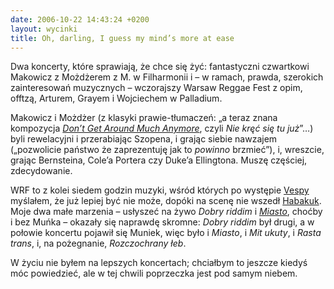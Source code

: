 ```yaml
---
date: 2006-10-22 14:43:24 +0200
layout: wycinki
title: Oh, darling, I guess my mind’s more at ease
---
```


Dwa koncerty, które sprawiają, że chce się żyć: fantastyczni czwartkowi Makowicz z Możdżerem z M. w Filharmonii i – w ramach, prawda, szerokich zainteresowań muzycznych – wczorajszy Warsaw Reggae Fest z opim, offtzą, Arturem, Grayem i Wojciechem w Palladium.

Makowicz i Możdżer (z klasyki prawie-tłumaczeń: „a teraz znana kompozycja <cite>[Don’t Get Around Much Anymore](http://www.google.com/search?q=%22Don%E2%80%99t+Get+Around+Much+Anymore%22+lyrics 'ach ta Możdżerowa licentia poetica…')</cite>, czyli <cite>Nie kręć się tu już</cite>”…) byli rewelacyjni i przerabiając Szopena, i grając siebie nawzajem („pozwolicie państwo że zaprezentuję jak to _powinno_ brzmieć”), i, wreszcie, grając Bernsteina, Cole’a Portera czy Duke’a Ellingtona. Muszę częściej, zdecydowanie.

WRF to z kolei siedem godzin muzyki, wśród których po występie [Vespy](http://pl.wikipedia.org/wiki/Vespa_(grupa_muzyczna) 'chodźmy teraz tańczyć ska, aż po blady świt') myślałem, że już lepiej być nie może, dopóki na scenę nie wszedł [Habakuk](http://pl.wikipedia.org/wiki/Habakuk_(grupa_muzyczna) 'mamy reggae vibes i potężne basu brzmienie, tak'). Moje dwa małe marzenia – usłyszeć na żywo <cite>Dobry riddim</cite> i <cite>[Miasto](http://m.shot.pl/miasto.ogg 'miasta bandyckiej miłości, zdecydowanie')</cite>, choćby i bez Muńka – okazały się naprawdę skromne: <cite>Dobry riddim</cite> był drugi, a w połowie koncertu pojawił się Muniek, więc było i <cite>Miasto</cite>, i <cite>Mit ukuty</cite>, i <cite>Rasta trans</cite>, i, na pożegnanie, <cite>Rozczochrany łeb</cite>.

W życiu nie byłem na lepszych koncertach; chciałbym to jeszcze kiedyś móc powiedzieć, ale w tej chwili poprzeczka jest pod samym niebem.
